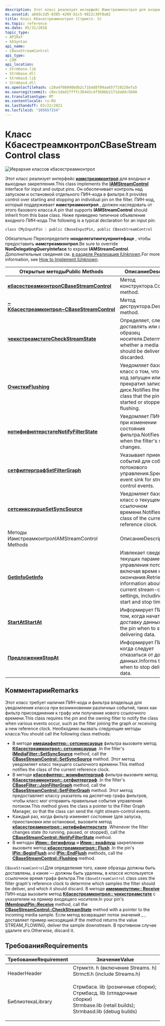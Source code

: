 ```yaml
---
description: Этот класс реализует интерфейс Иамстреамконтрол для входных и выходных закрепления.
ms.assetid: a0ddc2d5-8385-4209-b1c5-9822c30f8a02
title: Класс Кбасестреамконтрол (Стрмктл. h)
ms.topic: reference
ms.date: 05/31/2018
topic_type:
- APIRef
- kbSyntax
api_name:
- CBaseStreamControl
api_type:
- COM
api_location:
- Strmbase.lib
- Strmbase.dll
- Strmbasd.lib
- Strmbasd.dll
ms.openlocfilehash: c20a4f08040bdb2c71bdd8f09aa657719228efa5
ms.sourcegitcommit: c8ec1ded1ffffc364d3c4f560bb2171da0dc5040
ms.translationtype: MT
ms.contentlocale: ru-RU
ms.lasthandoff: 03/22/2021
ms.locfileid: "105657154"
---
```

# <a name="cbasestreamcontrol-class"></a><span data-ttu-id="ba9ba-103">Класс Кбасестреамконтрол</span><span class="sxs-lookup"><span data-stu-id="ba9ba-103">CBaseStreamControl class</span></span>

![Иерархия классов кбасестреамконтрол](images/strmctl1.png)

<span data-ttu-id="ba9ba-105">Этот класс реализует интерфейс [**иамстреамконтрол**](/windows/desktop/api/Strmif/nn-strmif-iamstreamcontrol) для входных и выходных закрепления.</span><span class="sxs-lookup"><span data-stu-id="ba9ba-105">This class implements the [**IAMStreamControl**](/windows/desktop/api/Strmif/nn-strmif-iamstreamcontrol) interface for input and output pins.</span></span> <span data-ttu-id="ba9ba-106">Он обеспечивает контроль над запуском и остановкой отдельного ПИН-кода в фильтре.</span><span class="sxs-lookup"><span data-stu-id="ba9ba-106">It provides control over starting and stopping an individual pin on the filter.</span></span> <span data-ttu-id="ba9ba-107">ПИН-код, который поддерживает **иамстреамконтрол** , должен наследовать от этого базового класса.</span><span class="sxs-lookup"><span data-stu-id="ba9ba-107">A pin that supports **IAMStreamControl** should inherit from this base class.</span></span> <span data-ttu-id="ba9ba-108">Ниже приведено типичное объявление входного ПИН-кода.</span><span class="sxs-lookup"><span data-stu-id="ba9ba-108">The following is a typical declaration for an input pin:</span></span>

``` syntax
class CMyInputPin : public CBaseInputPin, public CBaseStreamControl
```

<span data-ttu-id="ba9ba-109">Обязательно Переопределите **нонделегатингкуеринтефаце** , чтобы предоставить **иамстреамконтрол**.</span><span class="sxs-lookup"><span data-stu-id="ba9ba-109">Be sure to override **NonDelegatingQueryInteface** to expose **IAMStreamControl**.</span></span> <span data-ttu-id="ba9ba-110">Дополнительные сведения см. [в разделе Реализация IUnknown](how-to-implement-iunknown.md).</span><span class="sxs-lookup"><span data-stu-id="ba9ba-110">For more information, see [How to Implement IUnknown](how-to-implement-iunknown.md).</span></span>



| <span data-ttu-id="ba9ba-111">Открытые методы</span><span class="sxs-lookup"><span data-stu-id="ba9ba-111">Public Methods</span></span>                                                        | <span data-ttu-id="ba9ba-112">Описание</span><span class="sxs-lookup"><span data-stu-id="ba9ba-112">Description</span></span>                                                                                          |
|-----------------------------------------------------------------------|------------------------------------------------------------------------------------------------------|
| [<span data-ttu-id="ba9ba-113">**кбасестреамконтрол**</span><span class="sxs-lookup"><span data-stu-id="ba9ba-113">**CBaseStreamControl**</span></span>](cbasestreamcontrol-cbasestreamcontrol.md)   | <span data-ttu-id="ba9ba-114">Метод конструктора.</span><span class="sxs-lookup"><span data-stu-id="ba9ba-114">Constructor method.</span></span>                                                                                  |
| [<span data-ttu-id="ba9ba-115">**~ Кбасестреамконтрол**</span><span class="sxs-lookup"><span data-stu-id="ba9ba-115">**~CBaseStreamControl**</span></span>](cbasestreamcontrol--cbasestreamcontrol.md) | <span data-ttu-id="ba9ba-116">Метод деструктора.</span><span class="sxs-lookup"><span data-stu-id="ba9ba-116">Destructor method.</span></span>                                                                                   |
| [<span data-ttu-id="ba9ba-117">**чеккстреамстате**</span><span class="sxs-lookup"><span data-stu-id="ba9ba-117">**CheckStreamState**</span></span>](cbasestreamcontrol-checkstreamstate.md)       | <span data-ttu-id="ba9ba-118">Определяет, следует ли доставлять или отменять образец носителя.</span><span class="sxs-lookup"><span data-stu-id="ba9ba-118">Determines whether a media sample should be delivered or discarded.</span></span>                                  |
| [<span data-ttu-id="ba9ba-119">**Очистки**</span><span class="sxs-lookup"><span data-stu-id="ba9ba-119">**Flushing**</span></span>](cbasestreamcontrol-flushing.md)                       | <span data-ttu-id="ba9ba-120">Уведомляет базовый класс о том, что ПИН-код запущен или прекратил запись на диск.</span><span class="sxs-lookup"><span data-stu-id="ba9ba-120">Notifies the base class that the pin has started or stopped flushing.</span></span>                                |
| [<span data-ttu-id="ba9ba-121">**нотифифилтерстате**</span><span class="sxs-lookup"><span data-stu-id="ba9ba-121">**NotifyFilterState**</span></span>](cbasestreamcontrol-notifyfilterstate.md)     | <span data-ttu-id="ba9ba-122">Уведомляет ПИН-код при изменении состояния фильтра.</span><span class="sxs-lookup"><span data-stu-id="ba9ba-122">Notifies the pin when the filter's state changes.</span></span>                                                    |
| [<span data-ttu-id="ba9ba-123">**сетфилтерграф**</span><span class="sxs-lookup"><span data-stu-id="ba9ba-123">**SetFilterGraph**</span></span>](cbasestreamcontrol-setfiltergraph.md)           | <span data-ttu-id="ba9ba-124">Указывает приемник событий для событий потокового управления.</span><span class="sxs-lookup"><span data-stu-id="ba9ba-124">Specifies the event sink for stream control events.</span></span>                                                  |
| [<span data-ttu-id="ba9ba-125">**сетсинксаурце**</span><span class="sxs-lookup"><span data-stu-id="ba9ba-125">**SetSyncSource**</span></span>](cbasestreamcontrol-setsyncsource.md)             | <span data-ttu-id="ba9ba-126">Уведомляет базовый класс о текущем ссылочном времени.</span><span class="sxs-lookup"><span data-stu-id="ba9ba-126">Notifies the base class of the current reference clock.</span></span>                                              |
| <span data-ttu-id="ba9ba-127">Методы Иамстреамконтрол</span><span class="sxs-lookup"><span data-stu-id="ba9ba-127">IAMStreamControl Methods</span></span>                                              | <span data-ttu-id="ba9ba-128">Описание</span><span class="sxs-lookup"><span data-stu-id="ba9ba-128">Description</span></span>                                                                                          |
| [<span data-ttu-id="ba9ba-129">**GetInfo**</span><span class="sxs-lookup"><span data-stu-id="ba9ba-129">**GetInfo**</span></span>](cbasestreamcontrol-getinfo.md)                         | <span data-ttu-id="ba9ba-130">Извлекает сведения о текущих параметрах управления потоком, включая время начала и окончания.</span><span class="sxs-lookup"><span data-stu-id="ba9ba-130">Retrieves information about the current stream-control settings, including the start and stop times.</span></span> |
| [<span data-ttu-id="ba9ba-131">**StartAt**</span><span class="sxs-lookup"><span data-stu-id="ba9ba-131">**StartAt**</span></span>](cbasestreamcontrol-startat.md)                         | <span data-ttu-id="ba9ba-132">Информирует ПИН-код о том, когда начать доставку данных.</span><span class="sxs-lookup"><span data-stu-id="ba9ba-132">Informs the pin when to start delivering data.</span></span>                                                       |
| [<span data-ttu-id="ba9ba-133">**Предложения**</span><span class="sxs-lookup"><span data-stu-id="ba9ba-133">**StopAt**</span></span>](cbasestreamcontrol-stopat.md)                           | <span data-ttu-id="ba9ba-134">Информирует ПИН-код, когда следует отказаться от доставки данных.</span><span class="sxs-lookup"><span data-stu-id="ba9ba-134">Informs the pin when to stop delivering data.</span></span>                                                        |



 

## <a name="remarks"></a><span data-ttu-id="ba9ba-135">Комментарии</span><span class="sxs-lookup"><span data-stu-id="ba9ba-135">Remarks</span></span>

<span data-ttu-id="ba9ba-136">Этот класс требует наличия ПИН-кода и фильтра владельца для уведомления класса при возникновении различных событий, таких как фильтр присоединения к графу или получение нового ссылочного времени.</span><span class="sxs-lookup"><span data-stu-id="ba9ba-136">This class requires the pin and the owning filter to notify the class when various events occur, such as the filter joining the graph or receiving a new reference clock.</span></span> <span data-ttu-id="ba9ba-137">Необходимо вызвать следующие методы класса:</span><span class="sxs-lookup"><span data-stu-id="ba9ba-137">You should call the following class methods:</span></span>

-   <span data-ttu-id="ba9ba-138">В методе [**имедиафилтер:: сетсинксаурце**](/windows/desktop/api/Strmif/nf-strmif-imediafilter-setsyncsource) фильтра вызовите метод [**Кбасестреамконтрол:: сетсинксаурце**](cbasestreamcontrol-setsyncsource.md) .</span><span class="sxs-lookup"><span data-stu-id="ba9ba-138">In the filter's [**IMediaFilter::SetSyncSource**](/windows/desktop/api/Strmif/nf-strmif-imediafilter-setsyncsource) method, call the [**CBaseStreamControl::SetSyncSource**](cbasestreamcontrol-setsyncsource.md) method.</span></span> <span data-ttu-id="ba9ba-139">Этот метод уведомляет класс текущего ссылочного времени.</span><span class="sxs-lookup"><span data-stu-id="ba9ba-139">This method notifies the class of the current reference clock.</span></span>
-   <span data-ttu-id="ba9ba-140">В методе [**кбасефилтер:: жоинфилтерграф**](cbasefilter-joinfiltergraph.md) фильтра вызовите метод [**Кбасестреамконтрол:: сетфилтерграф**](cbasestreamcontrol-setfiltergraph.md) .</span><span class="sxs-lookup"><span data-stu-id="ba9ba-140">In the filter's [**CBaseFilter::JoinFilterGraph**](cbasefilter-joinfiltergraph.md) method, call the [**CBaseStreamControl::SetFilterGraph**](cbasestreamcontrol-setfiltergraph.md) method.</span></span> <span data-ttu-id="ba9ba-141">Этот метод предоставляет классу указатель на диспетчер графа фильтров, чтобы класс мог отправить правильные события управления потоком.</span><span class="sxs-lookup"><span data-stu-id="ba9ba-141">This method gives the class a pointer to the Filter Graph Manager, so that the class can send the right stream-control events.</span></span>
-   <span data-ttu-id="ba9ba-142">Каждый раз, когда фильтр изменяет состояние (для запуска, приостановки или остановки), вызовите метод [**кбасестреамконтрол:: нотифифилтерстате**](cbasestreamcontrol-notifyfilterstate.md) .</span><span class="sxs-lookup"><span data-stu-id="ba9ba-142">Whenever the filter changes state (to running, paused, or stopped), call the [**CBaseStreamControl::NotifyFilterState**](cbasestreamcontrol-notifyfilterstate.md) method.</span></span>
-   <span data-ttu-id="ba9ba-143">В методах [**Ипин:: бегинфлуш**](/windows/desktop/api/Strmif/nf-strmif-ipin-beginflush) и [**Ипин:: ендфлуш**](/windows/desktop/api/Strmif/nf-strmif-ipin-endflush) закрепления вызовите метод [**кбасестреамконтрол:: Flush**](cbasestreamcontrol-flushing.md) .</span><span class="sxs-lookup"><span data-stu-id="ba9ba-143">In the pin's [**IPin::BeginFlush**](/windows/desktop/api/Strmif/nf-strmif-ipin-beginflush) and [**IPin::EndFlush**](/windows/desktop/api/Strmif/nf-strmif-ipin-endflush) methods, call the [**CBaseStreamControl::Flushing**](cbasestreamcontrol-flushing.md) method.</span></span>

<span data-ttu-id="ba9ba-144">`CBaseStreamControl`Для определения того, какие образцы должны быть доставлены, а какие — должны быть удалены, в классе используется ссылочное время графа фильтра.</span><span class="sxs-lookup"><span data-stu-id="ba9ba-144">The `CBaseStreamControl` class uses the filter graph's reference clock to determine which samples the filter should be deliver, and which it should discard.</span></span> <span data-ttu-id="ba9ba-145">В методе [**имеминпутпин:: Receive**](/windows/desktop/api/Strmif/nf-strmif-imeminputpin-receive) ПИН-кода вызовите метод [**Кбасестреамконтрол:: чеккстреамстате**](cbasestreamcontrol-checkstreamstate.md) с указателем на пример входящего носителя.</span><span class="sxs-lookup"><span data-stu-id="ba9ba-145">In your pin's [**IMemInputPin::Receive**](/windows/desktop/api/Strmif/nf-strmif-imeminputpin-receive) method, call the [**CBaseStreamControl::CheckStreamState**](cbasestreamcontrol-checkstreamstate.md) method with a pointer to the incoming media sample.</span></span> <span data-ttu-id="ba9ba-146">Если метод возвращает поток значений \_ , доставляет пример нисходящий.</span><span class="sxs-lookup"><span data-stu-id="ba9ba-146">If the method returns the value STREAM\_FLOWING, deliver the sample downstream.</span></span> <span data-ttu-id="ba9ba-147">В противном случае удалите его.</span><span class="sxs-lookup"><span data-stu-id="ba9ba-147">Otherwise, discard it.</span></span>

## <a name="requirements"></a><span data-ttu-id="ba9ba-148">Требования</span><span class="sxs-lookup"><span data-stu-id="ba9ba-148">Requirements</span></span>



| <span data-ttu-id="ba9ba-149">Требование</span><span class="sxs-lookup"><span data-stu-id="ba9ba-149">Requirement</span></span> | <span data-ttu-id="ba9ba-150">Значение</span><span class="sxs-lookup"><span data-stu-id="ba9ba-150">Value</span></span> |
|--------------------|--------------------------------------------------------------------------------------------------------------------------------------------------------------------------------------------|
| <span data-ttu-id="ba9ba-151">Header</span><span class="sxs-lookup"><span data-stu-id="ba9ba-151">Header</span></span><br/>  | <dl> <span data-ttu-id="ba9ba-152"><dt>Стрмктл. h (включение Streams. h)</dt></span><span class="sxs-lookup"><span data-stu-id="ba9ba-152"><dt>Strmctl.h (include Streams.h)</dt></span></span> </dl>                                                                                   |
| <span data-ttu-id="ba9ba-153">Библиотека</span><span class="sxs-lookup"><span data-stu-id="ba9ba-153">Library</span></span><br/> | <dl> <span data-ttu-id="ba9ba-154"><dt>Стрмбасе. lib (розничные сборки); </dt> <dt>Стрмбасд. lib (отладочные сборки)</dt></span><span class="sxs-lookup"><span data-stu-id="ba9ba-154"><dt>Strmbase.lib (retail builds); </dt> <dt>Strmbasd.lib (debug builds)</dt></span></span> </dl> |



 

 




